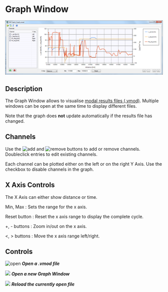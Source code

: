 Graph Window
============

![](pics/Graph.svg)


Description
-----------

The Graph Window allows to visualise [modal results files (.vmod)](#modal-results-.vmod). Multiple windows can be open at the same time to display different files.

Note that the graph does **not** update automatically if the results file has changed.


Channels
--------

Use the ![add](pics/plus-circle-icon.png) and ![remove](pics/minus-circle-icon.png) buttons to add or remove channels. Doubleclick entries to edit existing channels.

Each channel can be plotted either on the left or on the right Y Axis. Use the checkbox to disable channels in the graph.


 X Axis Controls
----------------

The X Axis can either show distance or time.

Min, Max
:   Sets the range for the x axis.

Reset button
:   Reset the x axis range to display the complete cycle.

+, - buttons
:   Zoom in/out on the x axis.

&lt;, &gt; buttons
:   Move the x axis range left/right.


Controls
--------

![open](pics/Open-icon.png) ***Open a .vmod file***

![](pics/application-add-icon.png) ***Open a new Graph Window***

![](pics/Refresh-icon.png) ***Reload the currently open file***
